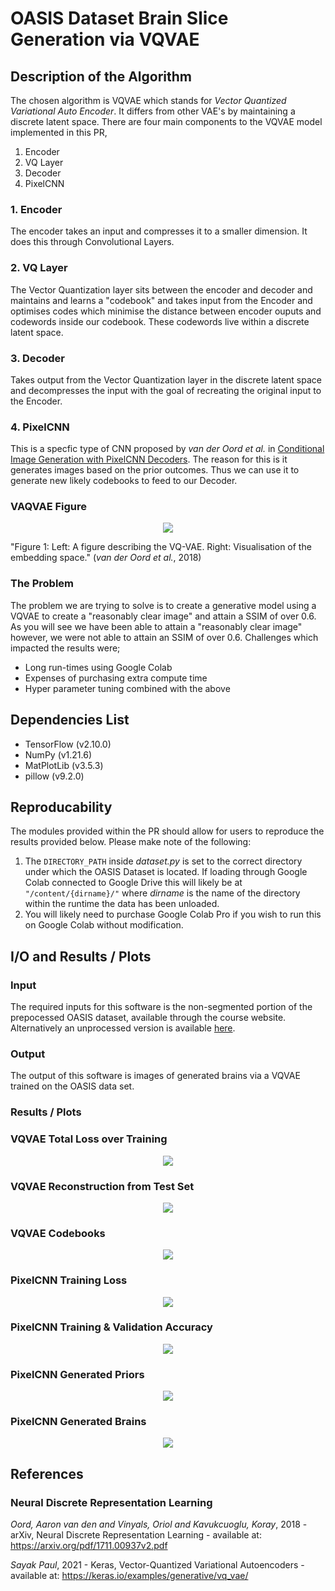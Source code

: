 # **OASIS Dataset Brain Slice Generation via VQVAE**

## **Description of the Algorithm**

The chosen algorithm is VQVAE which stands for _Vector Quantized Variational Auto Encoder_. It differs from other VAE's by maintaining a discrete latent space. There are four main components to the VQVAE model implemented in this PR,

1. Encoder
2. VQ Layer
3. Decoder
4. PixelCNN

### 1. Encoder

The encoder takes an input and compresses it to a smaller dimension. It does this through Convolutional Layers.

### 2. VQ Layer

The Vector Quantization layer sits between the encoder and decoder and maintains and learns a "codebook" and takes input from the Encoder and optimises codes which minimise the distance between encoder ouputs and codewords inside our codebook. These codewords live within a discrete latent space.

### 3. Decoder

Takes output from the Vector Quantization layer in the discrete latent space and decompresses the input with the goal of recreating the original input to the Encoder.

### 4. PixelCNN

This is a specfic type of CNN proposed by _van der Oord et al._ in [Conditional Image Generation with PixelCNN Decoders](https://arxiv.org/abs/1606.05328). The reason for this is it generates images based on the prior outcomes. Thus we can use it to generate new likely codebooks to feed to our Decoder.

### VAQVAE Figure

<p align="center">
<img src="./imgs/R9VMWD6.png">
</p>

"Figure 1: Left: A figure describing the VQ-VAE. Right: Visualisation of the embedding space." (_van der Oord et al._, 2018)

### The Problem

The problem we are trying to solve is to create a generative model using a VQVAE to create a "reasonably clear image" and attain a SSIM of over 0.6. As you will see we have been able to attain a "reasonably clear image" however, we were not able to attain an SSIM of over 0.6. Challenges which impacted the results were;

- Long run-times using Google Colab
- Expenses of purchasing extra compute time
- Hyper parameter tuning combined with the above

## **Dependencies List**

- TensorFlow (v2.10.0)
- NumPy (v1.21.6)
- MatPlotLib (v3.5.3)
- pillow (v9.2.0)

## **Reproducability**

The modules provided within the PR should allow for users to reproduce the results provided below. Please make note of the following:

1. The `DIRECTORY_PATH` inside _dataset.py_ is set to the correct directory under which the OASIS Dataset is located. If loading through Google Colab connected to Google Drive this will likely be at `"/content/{dirname}/"` where _dirname_ is the name of the directory within the runtime the data has been unloaded.
2. You will likely need to purchase Google Colab Pro if you wish to run this on Google Colab without modification.

## **I/O and Results / Plots**

### Input

The required inputs for this software is the non-segmented portion of the prepocessed OASIS dataset, available through the course website. Alternatively an unprocessed version is available [here](https://www.oasis-brains.org/).

### Output

The output of this software is images of generated brains via a VQVAE trained on the OASIS data set.

### Results / Plots

### VQVAE Total Loss over Training

<p align="center">
<img src="./imgs/total_loss_vqvae.png">
</p>

### VQVAE Reconstruction from Test Set

<p align="center">
<img src="./imgs/reconstructed_ssim.png">
</p>

### VQVAE Codebooks

<p align="center">
<img src="./imgs/vqvae_codebooks.png">
</p>

### PixelCNN Training Loss

<p align="center">
<img src="./imgs/pixelCNN_loss.png">
</p>

### PixelCNN Training & Validation Accuracy

<p align="center">
<img src="./imgs/pixelCNN_accuracy.png">
</p>

### PixelCNN Generated Priors

<p align="center">
<img src="./imgs/pixelCNN_priors.png">
</p>

### PixelCNN Generated Brains

<p align="center">
<img src="./imgs/pixelCNN_gen.png">
</p>

## **References**

### Neural Discrete Representation Learning

_Oord, Aaron van den and Vinyals, Oriol and Kavukcuoglu, Koray_, 2018 - arXiv, Neural Discrete Representation Learning - available at: https://arxiv.org/pdf/1711.00937v2.pdf

_Sayak Paul_, 2021 - Keras, Vector-Quantized Variational Autoencoders - available at: https://keras.io/examples/generative/vq_vae/
